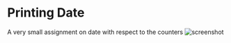 # Printing Date

A very small assignment on date with respect to the counters
![screenshot]('../../src/assets/image.png')
